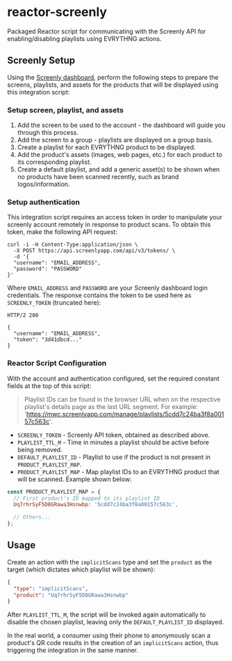 # reactor-screenly

Packaged Reactor script for communicating with the Screenly API for
enabling/disabling playlists using EVRYTHNG actions.


## Screenly Setup

Using the [Screenly dashboard](https://mwc.screenlyapp.com), perform the
following steps to prepare the screens, playlists, and assets for the products
that will be displayed using this integration script:


### Setup screen, playlist, and assets

1. Add the screen to be used to the account - the dashboard will guide you
   through this process.
2. Add the screen to a group - playlists are displayed on a group basis.
3. Create a playlist for each EVRYTHNG product to be displayed.
4. Add the product's assets (images, web pages, etc.) for each product to its
   corresponding playlist.
5. Create a default playlist, and add a generic asset(s) to be shown when no
   products have been scanned recently, such as brand logos/information.


### Setup authentication

This integration script requires an access token in order to manipulate your
screenly account remotely in response to product scans. To obtain this token,
make the following API request:

```
curl -i -H Content-Type:application/json \
  -X POST https://api.screenlyapp.com/api/v3/tokens/ \
  -d '{
  "username": "EMAIL_ADDRESS",
  "password": "PASSWORD"
}'
```

Where `EMAIL_ADDRESS` and `PASSWORD` are your Screenly dashboard login
credentials. The response contains the token to be used here as
`SCREENLY_TOKEN` (truncated here):

```
HTTP/2 200

{
  "username": "EMAIL_ADDRESS",
  "token": "3d41dbcd..."
}
```

### Reactor Script Configuration

With the account and authentication configured, set the required constant fields
at the top of this script:

> Playlist IDs can be found in the browser URL when on the respective playlist's
> details page as the last URL segment. For example:
> 'https://mwc.screenlyapp.com/manage/playlists/5cdd7c24ba3f8a00157c563c'.

* `SCREENLY_TOKEN` - Screenly API token, obtained as described above.
* `PLAYLIST_TTL_M` - Time in minutes a playlist should be active before being
  removed.
* `DEFAULT_PLAYLIST_ID` - Playlist to use if the product is not present in
  `PRODUCT_PLAYLIST_MAP`.
* `PRODUCT_PLAYLIST_MAP` - Map playlist IDs to an EVRYTHNG product that will be
  scanned. Example shown below:

```js
const PRODUCT_PLAYLIST_MAP = {
  // First product's ID mapped to its playlist ID
  Uq7rhrSyF5D8GRawa3Hsnwbp: '5cdd7c24ba3f8a00157c563c',

  // Others...
};
```


## Usage

Create an action with the `implicitScans` type and set the `product` as the
target (which dictates which playlist will be shown):

```json
{
  "type": "implicitScans",
  "product": "Uq7rhrSyF5D8GRawa3Hsnwbp"
}
```

After `PLAYLIST_TTL_M`, the script will be invoked again automatically to
disable the chosen playlist, leaving only the `DEFAULT_PLAYLIST_ID` displayed.

In the real world, a consumer using their phone to anonymously scan a product's
QR code results in the creation of an `implicitScans` action, thus triggering
the integration in the same manner.
